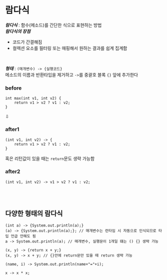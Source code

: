 # 람다식 #
***람다식*** : 함수(메소드)를 간단한 식으로 표현하는 방법 <br>
***람다식의 장점***
- 코드가 간결해짐
- 컬렉션 요소를 필터링 또는 매핑해서 원하는 결과를 쉽계 집계함
<br>

***형태*** : ```(매개변수) -> {실행코드}``` <br>
메소드의 이름과 반환타입을 제거하고 ```->```를 중괄호 블록 ```{}``` 앞에 추가한다 <br>

### before
```
int max(int v1, int v2) {
    return v1 > v2 ? v1 : v2;
}
```
⇩
### after1
```
(int v1, int v2) -> {
    return v1 > v2 ? v1 : v2;
}
```

혹은 리턴값이 있을 때는 ```return```문도 생략 가능함
### after2
```
(int v1, int v2) -> v1 > v2 ? v1 : v2;
```
<br><br>

## 다양한 형태의 람다식
```
(int a) -> {System.out.println(a);}
(a) -> {System.out.println(a);}; // 매개변수는 런타임 시 자동으로 인식되므로 타입 언급 안해도 됨
a -> System.out.println(a); // 매개변수, 실행문이 1개일 떄는 () {} 생략 가능

(x, y) -> {return x + y;}
(x, y) -> x + y; // {}안에 return문만 있을 때 return 생략 가능

(name, i) -> System.out.println(name+"="+i);

x -> x * x;
```